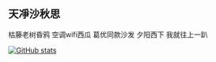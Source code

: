 ## 天凈沙秋思
枯藤老树昏鸦 空调wifi西瓜 葛优同款沙发 夕阳西下 我就往上一趴

[![GitHub stats](https://github-readme-stats.vercel.app/api?username=shyu216)](https://github.com/shyu216)
